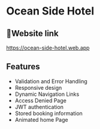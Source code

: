 # Ocean Side Hotel
## 🔗Website link
https://ocean-side-hotel.web.app


## Features

- Validation and Error Handling
- Responsive design
- Dynamic Navigation Links
- Access Denied Page
- JWT authentication
- Stored booking information
- Animated home Page
